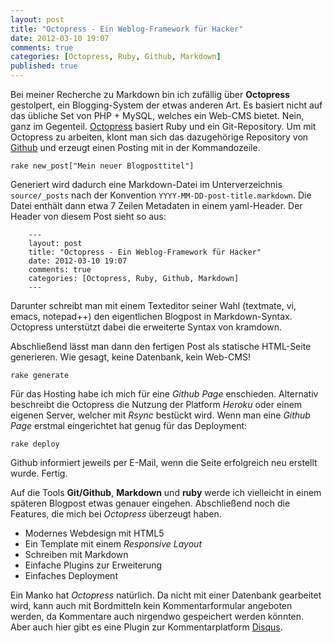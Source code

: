 ```yaml
---
layout: post
title: "Octopress - Ein Weblog-Framework für Hacker"
date: 2012-03-10 19:07
comments: true
categories: [Octopress, Ruby, Github, Markdown]
published: true
---
```

Bei meiner Recherche zu Markdown bin ich zufällig über **Octopress** gestolpert, ein Blogging-System der etwas anderen Art. Es basiert nicht auf das übliche Set von PHP + MySQL, welches ein Web-CMS bietet. Nein, ganz im Gegenteil. [Octopress](http://octopress.org/) basiert Ruby und ein Git-Repository. Um mit Octopress zu arbeiten, klont man sich das dazugehörige Repository von [Github](https://github.com/imathis/octopress) und erzeugt einen Posting mit in der Kommandozeile.
	
	rake new_post["Mein neuer Blogposttitel"]


Generiert wird dadurch eine Markdown-Datei im Unterverzeichnis `source/_posts` nach der Konvention `YYYY-MM-DD-post-title.markdown`. Die Datei enthält dann etwa 7 Zeilen Metadaten in einem yaml-Header. Der Header von diesem Post sieht so aus:

```
	---
	layout: post
	title: "Octopress - Ein Weblog-Framework für Hacker"
	date: 2012-03-10 19:07
	comments: true
	categories: [Octopress, Ruby, Github, Markdown]
	---
```

Darunter schreibt man mit einem Texteditor seiner Wahl (textmate, vi, emacs, notepad++) den eigentlichen Blogpost in Markdown-Syntax. Octopress unterstützt dabei die erweiterte Syntax von kramdown.

Abschließend lässt man dann den fertigen Post als statische HTML-Seite generieren. Wie gesagt, keine Datenbank, kein Web-CMS!

	rake generate
	
Für das Hosting habe ich mich für eine _Github Page_ enschieden. Alternativ beschreibt die Octopress die Nutzung der Platform _Heroku_ oder einem eigenen Server, welcher mit _Rsync_ bestückt wird. Wenn man eine _Github Page_ erstmal eingerichtet hat genug für das Deployment:

	rake deploy
	
Github informiert jeweils per E-Mail, wenn die Seite erfolgreich neu erstellt wurde. Fertig.

Auf die Tools __Git/Github__, __Markdown__ und __ruby__ werde ich vielleicht in einem späteren Blogpost etwas genauer eingehen. Abschließend noch die Features, die mich bei _Octopress_ überzeugt haben.

* Modernes Webdesign mit HTML5
* Ein Template mit einem _Responsive Layout_
* Schreiben mit Markdown
* Einfache Plugins zur Erweiterung
* Einfaches Deployment

Ein Manko hat _Octopress_ natürlich. Da nicht mit einer Datenbank gearbeitet wird, kann auch mit Bordmitteln kein Kommentarformular angeboten werden, da Kommentare auch nirgendwo gespeichert werden könnten. Aber auch hier gibt es eine Plugin zur Kommentarplatform [Disqus](http://disqus.com/).